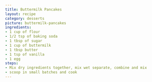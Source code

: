 ```yaml
---
title: Buttermilk Pancakes
layout: recipe
category: desserts
picture: buttermilk-pancakes
ingredients:
- 1 cup of flour
- 1/2 tsp of baking soda
- 1 tbsp of sugar
- 1 cup of buttermilk
- 1 tbsp butter
- 1 tsp of vanilla
- 1 egg
steps:
- Mix dry ingredients together, mix wet separate, combine and mix
- scoop in small batches and cook
---
```

